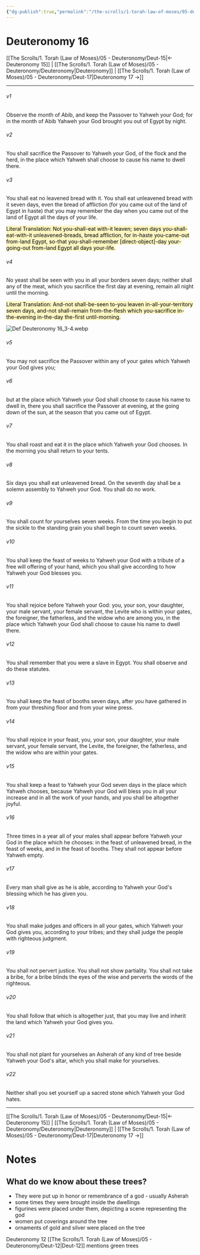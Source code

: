 ```yaml
---
{"dg-publish":true,"permalink":"/the-scrolls/1-torah-law-of-moses/05-deuteronomy/deut-16/","tags":["#TheScrolls","#TorahLawofMoses"]}
---
```



# Deuteronomy 16

[[The Scrolls/1. Torah (Law of Moses)/05 - Deuteronomy/Deut-15\|← Deuteronomy 15]] | [[The Scrolls/1. Torah (Law of Moses)/05 - Deuteronomy/Deuteronomy\|Deuteronomy]] | [[The Scrolls/1. Torah (Law of Moses)/05 - Deuteronomy/Deut-17\|Deuteronomy 17 →]]
***



###### v1 
Observe the month of Abib, and keep the Passover to Yahweh your God; for in the month of Abib Yahweh your God brought you out of Egypt by night. 

###### v2 
You shall sacrifice the Passover to Yahweh your God, of the flock and the herd, in the place which Yahweh shall choose to cause his name to dwell there. 

###### v3 
You shall eat no leavened bread with it. You shall eat unleavened bread with it seven days, even the bread of affliction (for you came out of the land of Egypt in haste) that you may remember the day when you came out of the land of Egypt all the days of your life. 

<mark style="background: #FFF3A3A6;">Literal Translation: Not you-shall-eat with-it leaven; seven days you-shall-eat-with-it unleavened-breads, bread affliction, for in-haste you-came-out from-land Egypt, so-that you-shall-remember [direct-object]-day your-going-out from-land Egypt all days your-life.</mark>

###### v4 
No yeast shall be seen with you in all your borders seven days; neither shall any of the meat, which you sacrifice the first day at evening, remain all night until the morning. 

<mark style="background: #FFF3A3A6;">Literal Translation: And-not shall-be-seen to-you leaven in-all-your-territory seven days, and-not shall-remain from-the-flesh which you-sacrifice in-the-evening in-the-day the-first until-morning.</mark>

![Def Deuteronomy 16_3-4.webp](/img/user/Assets/attachments/Def%20Deuteronomy%2016_3-4.webp)

###### v5 
You may not sacrifice the Passover within any of your gates which Yahweh your God gives you; 

###### v6 
but at the place which Yahweh your God shall choose to cause his name to dwell in, there you shall sacrifice the Passover at evening, at the going down of the sun, at the season that you came out of Egypt. 

###### v7 
You shall roast and eat it in the place which Yahweh your God chooses. In the morning you shall return to your tents. 

###### v8 
Six days you shall eat unleavened bread. On the seventh day shall be a solemn assembly to Yahweh your God. You shall do no work. 

###### v9 
You shall count for yourselves seven weeks. From the time you begin to put the sickle to the standing grain you shall begin to count seven weeks. 

###### v10 
You shall keep the feast of weeks to Yahweh your God with a tribute of a free will offering of your hand, which you shall give according to how Yahweh your God blesses you. 

###### v11 
You shall rejoice before Yahweh your God: you, your son, your daughter, your male servant, your female servant, the Levite who is within your gates, the foreigner, the fatherless, and the widow who are among you, in the place which Yahweh your God shall choose to cause his name to dwell there. 

###### v12 
You shall remember that you were a slave in Egypt. You shall observe and do these statutes. 

###### v13 
You shall keep the feast of booths seven days, after you have gathered in from your threshing floor and from your wine press. 

###### v14 
You shall rejoice in your feast, you, your son, your daughter, your male servant, your female servant, the Levite, the foreigner, the fatherless, and the widow who are within your gates. 

###### v15 
You shall keep a feast to Yahweh your God seven days in the place which Yahweh chooses, because Yahweh your God will bless you in all your increase and in all the work of your hands, and you shall be altogether joyful. 

###### v16 
Three times in a year all of your males shall appear before Yahweh your God in the place which he chooses: in the feast of unleavened bread, in the feast of weeks, and in the feast of booths. They shall not appear before Yahweh empty. 

###### v17 
Every man shall give as he is able, according to Yahweh your God's blessing which he has given you. 

###### v18 
You shall make judges and officers in all your gates, which Yahweh your God gives you, according to your tribes; and they shall judge the people with righteous judgment. 

###### v19 
You shall not pervert justice. You shall not show partiality. You shall not take a bribe, for a bribe blinds the eyes of the wise and perverts the words of the righteous. 

###### v20 
You shall follow that which is altogether just, that you may live and inherit the land which Yahweh your God gives you. 

###### v21 
You shall not plant for yourselves an Asherah of any kind of tree beside Yahweh your God's altar, which you shall make for yourselves. 

###### v22 
Neither shall you set yourself up a sacred stone which Yahweh your God hates.

***
[[The Scrolls/1. Torah (Law of Moses)/05 - Deuteronomy/Deut-15\|← Deuteronomy 15]] | [[The Scrolls/1. Torah (Law of Moses)/05 - Deuteronomy/Deuteronomy\|Deuteronomy]] | [[The Scrolls/1. Torah (Law of Moses)/05 - Deuteronomy/Deut-17\|Deuteronomy 17 →]]


# Notes
## What do we know about these trees?

- They were put up in honor or remembrance of a god - usually Asherah
- some times they were brought inside the dwellings
- figurines were placed under them, depicting a scene representing the god
- women put coverings around the tree
- ornaments of gold and silver were placed on the tree

Deuteronomy 12 [[The Scrolls/1. Torah (Law of Moses)/05 - Deuteronomy/Deut-12\|Deut-12]] mentions green trees